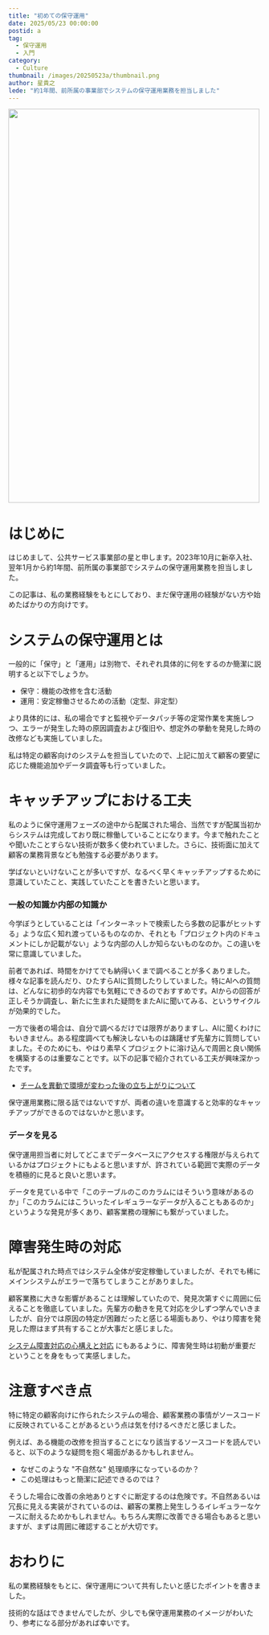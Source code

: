 ```yaml
---
title: "初めての保守運用"
date: 2025/05/23 00:00:00
postid: a
tag:
  - 保守運用
  - 入門
category:
  - Culture
thumbnail: /images/20250523a/thumbnail.png
author: 星貴之
lede: "約1年間、前所属の事業部でシステムの保守運用業務を担当しました"
---
```


<img src="/images/20250523a/undraw_learning_qt7d.png" alt="" width="500" height="784">

# はじめに

はじめまして、公共サービス事業部の星と申します。2023年10月に新卒入社、翌年1月から約1年間、前所属の事業部でシステムの保守運用業務を担当しました。

この記事は、私の業務経験をもとにしており、まだ保守運用の経験がない方や始めたばかりの方向けです。

#  システムの保守運用とは

一般的に「保守」と「運用」は別物で、それぞれ具体的に何をするのか簡潔に説明すると以下でしょうか。

- 保守：機能の改修を含む活動
- 運用：安定稼働させるための活動（定型、非定型）

より具体的には、私の場合ですと監視やデータパッチ等の定常作業を実施しつつ、エラーが発生した時の原因調査および復旧や、想定外の挙動を発見した時の改修なども実施していました。

私は特定の顧客向けのシステムを担当していたので、上記に加えて顧客の要望に応じた機能追加やデータ調査等も行っていました。

# キャッチアップにおける工夫

私のように保守運用フェーズの途中から配属された場合、当然ですが配属当初からシステムは完成しており既に稼働していることになります。今まで触れたことや聞いたことすらない技術が数多く使われていました。さらに、技術面に加えて顧客の業務背景なども勉強する必要があります。

学ばないといけないことが多いですが、なるべく早くキャッチアップするために意識していたこと、実践していたことを書きたいと思います。

### 一般の知識か内部の知識か

今学ぼうとしていることは「インターネットで検索したら多数の記事がヒットする」ような広く知れ渡っているものなのか、それとも「プロジェクト内のドキュメントにしか記載がない」ような内部の人しか知らないものなのか。この違いを常に意識していました。

前者であれば、時間をかけてでも納得いくまで調べることが多くありました。様々な記事を読んだり、ひたすらAIに質問したりしていました。特にAIへの質問は、どんなに初歩的な内容でも気軽にできるのでおすすめです。AIからの回答が正しそうか調査し、新たに生まれた疑問をまたAIに聞いてみる、というサイクルが効果的でした。

一方で後者の場合は、自分で調べるだけでは限界がありますし、AIに聞くわけにもいきません。ある程度調べても解決しないものは躊躇せず先輩方に質問していました。そのためにも、やはり素早くプロジェクトに溶け込んで周囲と良い関係を構築するのは重要なことです。以下の記事で紹介されている工夫が興味深かったです。

- [チームを異動で環境が変わった後の立ち上がりについて](/articles/20250423a/)

保守運用業務に限る話ではないですが、両者の違いを意識すると効率的なキャッチアップができるのではないかと思います。

### データを見る

保守運用担当者に対してどこまでデータベースにアクセスする権限が与えられているかはプロジェクトにもよると思いますが、許されている範囲で実際のデータを積極的に見ると良いと思います。

データを見ている中で「このテーブルのこのカラムにはそういう意味があるのか」「このカラムにはこういったイレギュラーなデータが入ることもあるのか」というような発見が多くあり、顧客業務の理解にも繋がっていました。

# 障害発生時の対応

私が配属された時点ではシステム全体が安定稼働していましたが、それでも稀にメインシステムがエラーで落ちてしまうことがありました。

顧客業務に大きな影響があることは理解していたので、発見次第すぐに周囲に伝えることを徹底していました。先輩方の動きを見て対応を少しずつ学んでいきましたが、自分では原因の特定が困難だったと感じる場面もあり、やはり障害を発見した際はまず共有することが大事だと感じました。

[システム障害対応の心構えと対応](/articles/20210202/) にもあるように、障害発生時は初動が重要だということを身をもって実感しました。

# 注意すべき点

特に特定の顧客向けに作られたシステムの場合、顧客業務の事情がソースコードに反映されていることがあるという点は気を付けるべきだと感じました。

例えば、ある機能の改修を担当することになり該当するソースコードを読んでいると、以下のような疑問を抱く場面があるかもしれません。

- なぜこのような "不自然な" 処理順序になっているのか？
- この処理はもっと簡潔に記述できるのでは？

そうした場合に改善の余地ありとすぐに断定するのは危険です。不自然あるいは冗長に見える実装がされているのは、顧客の業務上発生しうるイレギュラーなケースに耐えるためかもしれません。もちろん実際に改善できる場合もあると思いますが、まずは周囲に確認することが大切です。

# おわりに

私の業務経験をもとに、保守運用について共有したいと感じたポイントを書きました。

技術的な話はできませんでしたが、少しでも保守運用業務のイメージがわいたり、参考になる部分があれば幸いです。
